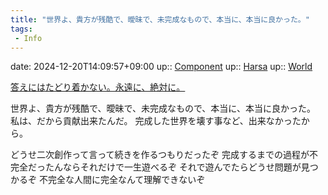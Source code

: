 ```yaml
---
title: "世界よ、貴方が残酷で、曖昧で、未完成なもので、本当に、本当に良かった。"
tags:
 - Info
---
```


date: 2024-12-20T14:09:57+09:00
up:: [Component](../Bar/Novel/Chaos/Component.md)
up:: [Harsa](../Bar/Novel/Nacaria/Harsa.md)
up:: [World](../Bar/Novel/Topics/World.md)

[答えにはたどり着かない。永遠に、絶対に。](Blogger/答えにはたどり着かない。永遠に、絶対に。.md)

世界よ、貴方が残酷で、曖昧で、未完成なもので、本当に、本当に良かった。
私は、だから貢献出来たんだ。
完成した世界を壊す事など、出来なかったから。

どうせ二次創作って言って続きを作るつもりだったぞ
完成するまでの過程が不完全だったんならそれだけで一生遊べるぞ
それで遊んでたらどうせ問題が見つかるぞ
不完全な人間に完全なんて理解できないぞ